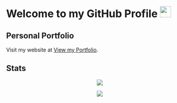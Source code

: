

<!--
**Siddharth1010/Siddharth1010** is a ✨ _special_ ✨ repository because its `README.md` (this file) appears on your GitHub profile.

Here are some ideas to get you started:

- 🔭 I’m currently working on ...
- 🌱 I’m currently learning ...
- 👯 I’m looking to collaborate on ...
- 🤔 I’m looking for help with ...
- 💬 Ask me about ...
- 📫 How to reach me: ...
- 😄 Pronouns: ...
- ⚡ Fun fact: ...
-->

# Welcome to my GitHub Profile <img src="https://raw.githubusercontent.com/Neilblaze/vault-0.1/master/Funny%20gif's/Hi.gif" width="30px">
## Personal Portfolio
Visit my website at [View my Portfolio](https://siddharth1010.github.io/personalportfolio/).
## Stats
<p align="center">
<img src="https://github-readme-stats.vercel.app/api?username=Siddharth1010&&show_icons=true&title_color=ffffff&icon_color=bb2acf&text_color=daf7dc&bg_color=b00415">
 </p>

  <p align="center">
  <img src="https://github-readme-stats.vercel.app/api/top-langs/?username=Siddharth1010">
 </p>
